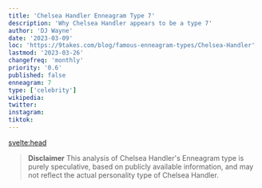 ```yaml
---
title: 'Chelsea Handler Enneagram Type 7'
description: 'Why Chelsea Handler appears to be a type 7'
author: 'DJ Wayne'
date: '2023-03-09'
loc: 'https://9takes.com/blog/famous-enneagram-types/Chelsea-Handler'
lastmod: '2023-03-26'
changefreq: 'monthly'
priority: '0.6'
published: false
enneagram: 7
type: ['celebrity']
wikipedia:
twitter:
instagram:
tiktok:
---
```


<svelte:head>

<!-- <meta property="og:image" content="https://9takes.com/types/6s/Chelsea-Handler.webp" /> -->
  <link rel="canonical" href="https://9takes.com/blog/famous-enneagram-types/Chelsea-Handler">
</svelte:head>
<!-- <script>
	import  PopCard  from "../../../lib/components/atoms/PopCard.svelte";
</script>
<div
	style="display: flex;
    justify-content: center;
    margin: 1rem 0;
	"
>
	<PopCard
		image={`/types/6s/${'Chelsea-Handler'}.webp`}
		showIcon={false}
		displayText="Chelsea Handler"
		subtext=""
	/>
</div> -->

> **Disclaimer** This analysis of Chelsea Handler's Enneagram type is purely speculative, based on publicly available information, and may not reflect the actual personality type of Chelsea Handler.
